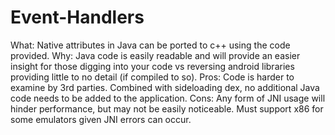 # Event-Handlers
What: Native attributes in Java can be ported to c++ using the code provided.
Why: Java code is easily readable and will provide an easier insight for those digging into your code vs reversing android libraries providing little to no detail (if compiled to so).
Pros: 
   Code is harder to examine by 3rd parties.
   Combined with sideloading dex, no additional Java code needs to be added to the application.
Cons:
   Any form of JNI usage will hinder performance, but may not be easily noticeable.
   Must support x86 for some emulators given JNI errors can occur.
